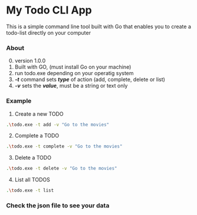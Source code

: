 # My Todo CLI App
This is a simple command line tool built with Go that enables you to create a todo-list directly on your computer

### About
0. version 1.0.0
1. Built with GO, (must install Go on your machine)
2. run todo.exe depending on your operatig system 
4. ***-t*** command sets ***type*** of action (add, complete, delete or list)
5. ***-v*** sets the ***value***, must be a string or text only

### Example
1. Create a new TODO
```bash
.\todo.exe -t add -v "Go to the movies"
```

2. Complete a TODO
```bash
.\todo.exe -t complete -v "Go to the movies"
```

3. Delete a TODO
```bash
.\todo.exe -t delete -v "Go to the movies"
```

4. List all TODOS
```bash
.\todo.exe -t list
```

### Check the json file to see your data